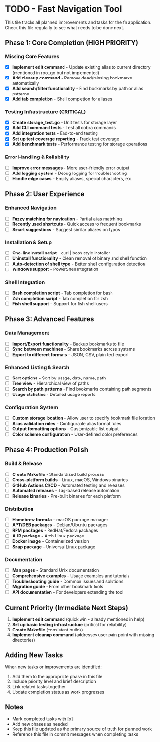 # TODO - Fast Navigation Tool

This file tracks all planned improvements and tasks for the fn application. Check this file regularly to see what needs to be done next.

## Phase 1: Core Completion (HIGH PRIORITY)

### Missing Core Features
- [x] **Implement edit command** - Update existing alias to current directory (mentioned in root.go but not implemented)
- [x] **Add cleanup command** - Remove dead/missing bookmarks automatically
- [x] **Add search/filter functionality** - Find bookmarks by path or alias patterns
- [x] **Add tab completion** - Shell completion for aliases

### Testing Infrastructure (CRITICAL)
- [x] **Create storage_test.go** - Unit tests for storage layer
- [x] **Add CLI command tests** - Test all cobra commands
- [x] **Add integration tests** - End-to-end testing
- [x] **Set up test coverage reporting** - Track test coverage
- [x] **Add benchmark tests** - Performance testing for storage operations

### Error Handling & Reliability
- [ ] **Improve error messages** - More user-friendly error output
- [ ] **Add logging system** - Debug logging for troubleshooting
- [ ] **Handle edge cases** - Empty aliases, special characters, etc.

## Phase 2: User Experience

### Enhanced Navigation
- [ ] **Fuzzy matching for navigation** - Partial alias matching
- [ ] **Recently used shortcuts** - Quick access to frequent bookmarks
- [ ] **Smart suggestions** - Suggest similar aliases on typos

### Installation & Setup
- [ ] **One-line install script** - curl | bash style installer
- [ ] **Uninstall functionality** - Clean removal of binary and shell function
- [ ] **Auto-detection of shell type** - Better shell configuration detection
- [ ] **Windows support** - PowerShell integration

### Shell Integration
- [ ] **Bash completion script** - Tab completion for bash
- [ ] **Zsh completion script** - Tab completion for zsh
- [ ] **Fish shell support** - Support for fish shell users

## Phase 3: Advanced Features

### Data Management
- [ ] **Import/Export functionality** - Backup bookmarks to file
- [ ] **Sync between machines** - Share bookmarks across systems
- [ ] **Export to different formats** - JSON, CSV, plain text export

### Enhanced Listing & Search
- [ ] **Sort options** - Sort by usage, date, name, path
- [ ] **Tree view** - Hierarchical view of paths
- [ ] **Search by path patterns** - Find bookmarks containing path segments
- [ ] **Usage statistics** - Detailed usage reports

### Configuration System
- [ ] **Custom storage location** - Allow user to specify bookmark file location
- [ ] **Alias validation rules** - Configurable alias format rules
- [ ] **Output formatting options** - Customizable list output
- [ ] **Color scheme configuration** - User-defined color preferences

## Phase 4: Production Polish

### Build & Release
- [ ] **Create Makefile** - Standardized build process
- [ ] **Cross-platform builds** - Linux, macOS, Windows binaries
- [ ] **GitHub Actions CI/CD** - Automated testing and releases
- [ ] **Automated releases** - Tag-based release automation
- [ ] **Release binaries** - Pre-built binaries for each platform

### Distribution
- [ ] **Homebrew formula** - macOS package manager
- [ ] **APT/DEB packages** - Debian/Ubuntu packages
- [ ] **RPM packages** - RedHat/Fedora packages
- [ ] **AUR package** - Arch Linux package
- [ ] **Docker image** - Containerized version
- [ ] **Snap package** - Universal Linux package

### Documentation
- [ ] **Man pages** - Standard Unix documentation
- [ ] **Comprehensive examples** - Usage examples and tutorials
- [ ] **Troubleshooting guide** - Common issues and solutions
- [ ] **Migration guide** - From other bookmark tools
- [ ] **API documentation** - For developers extending the tool

## Current Priority (Immediate Next Steps)

1. **Implement edit command** (quick win - already mentioned in help)
2. **Set up basic testing infrastructure** (critical for reliability)
3. **Create Makefile** (consistent builds)
4. **Implement cleanup command** (addresses user pain point with missing directories)

## Adding New Tasks

When new tasks or improvements are identified:
1. Add them to the appropriate phase in this file
2. Include priority level and brief description
3. Link related tasks together
4. Update completion status as work progresses

## Notes

- Mark completed tasks with [x] 
- Add new phases as needed
- Keep this file updated as the primary source of truth for planned work
- Reference this file in commit messages when completing tasks